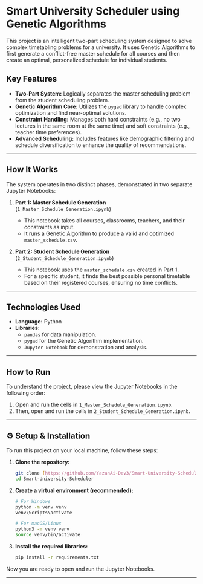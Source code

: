 # Smart University Scheduler using Genetic Algorithms

This project is an intelligent two-part scheduling system designed to solve complex timetabling problems for a university. It uses Genetic Algorithms to first generate a conflict-free master schedule for all courses and then create an optimal, personalized schedule for individual students.

##  Key Features

- **Two-Part System:** Logically separates the master scheduling problem from the student scheduling problem.
- **Genetic Algorithm Core:** Utilizes the `pygad` library to handle complex optimization and find near-optimal solutions.
- **Constraint Handling:** Manages both hard constraints (e.g., no two lectures in the same room at the same time) and soft constraints (e.g., teacher time preferences).
- **Advanced Scheduling:** Includes features like demographic filtering and schedule diversification to enhance the quality of recommendations.

---

##  How It Works

The system operates in two distinct phases, demonstrated in two separate Jupyter Notebooks:

1.  **Part 1: Master Schedule Generation** (`1_Master_Schedule_Generation.ipynb`)
    -   This notebook takes all courses, classrooms, teachers, and their constraints as input.
    -   It runs a Genetic Algorithm to produce a valid and optimized `master_schedule.csv`.

2.  **Part 2: Student Schedule Generation** (`2_Student_Schedule_Generation.ipynb`)
    -   This notebook uses the `master_schedule.csv` created in Part 1.
    -   For a specific student, it finds the best possible personal timetable based on their registered courses, ensuring no time conflicts.

---

##  Technologies Used

-   **Language:** Python
-   **Libraries:**
    -   `pandas` for data manipulation.
    -   `pygad` for the Genetic Algorithm implementation.
    -   `Jupyter Notebook` for demonstration and analysis.

---

##  How to Run

To understand the project, please view the Jupyter Notebooks in the following order:

1.  Open and run the cells in `1_Master_Schedule_Generation.ipynb`.
2.  Then, open and run the cells in `2_Student_Schedule_Generation.ipynb`.

---

## ⚙️ Setup & Installation

To run this project on your local machine, follow these steps:

1.  **Clone the repository:**
    ```sh
    git clone [https://github.com/YazanAi-Dev3/Smart-University-Scheduler.git](https://github.com/YazanAi-Dev3/Smart-University-Scheduler.git)
    cd Smart-University-Scheduler
    ```

2.  **Create a virtual environment (recommended):**
    ```sh
    # For Windows
    python -m venv venv
    venv\Scripts\activate

    # For macOS/Linux
    python3 -m venv venv
    source venv/bin/activate
    ```

3.  **Install the required libraries:**
    ```sh
    pip install -r requirements.txt
    ```
Now you are ready to open and run the Jupyter Notebooks.

---

